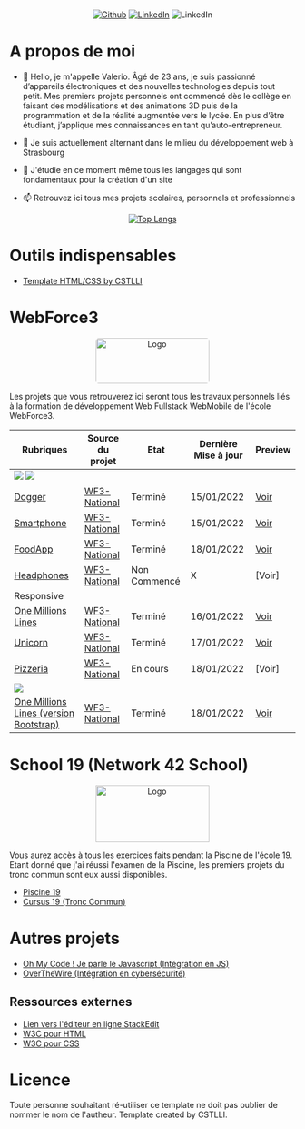 <p align=center>
</br>
<a href="https://github.com/CSTLLI" target="_blank"><img alt="Github" src="https://img.shields.io/badge/GitHub-%2312100E.svg?&style=for-the-badge&logo=Github&logoColor=white" /></a> 
<a href="https://www.linkedin.com/in/cstllii" target="_blank"><img alt="LinkedIn" src="https://img.shields.io/badge/linkedin-%230077B5.svg?&style=for-the-badge&logo=linkedin&logoColor=white" /></a>
<a target="_blank"><img alt="LinkedIn" src="https://dcbadge.vercel.app/api/shield/774462399053955072" /></a>
</p>

# A propos de moi

- 👋 Hello, je m'appelle Valerio. Âgé de 23 ans, je suis passionné d’appareils électroniques et des nouvelles technologies 
     depuis tout petit. Mes premiers projets personnels ont commencé dès le collège en 
     faisant des modélisations et des animations 3D puis de la programmation et de la réalité 
     augmentée vers le lycée. En plus d’être étudiant, j’applique mes connaissances en tant 
     qu’auto-entrepreneur.

- 👀 Je suis actuellement alternant dans le milieu du développement web à Strasbourg

- 🌱 J'étudie en ce moment même tous les langages qui sont fondamentaux pour la création d'un site

- 📫 Retrouvez ici tous mes projets scolaires, personnels et professionnels

<div align=center>
     
[![Top Langs](https://github-readme-stats.vercel.app/api/top-langs/?username=CSTLLI)](https://github.com/CSTLLI)
     
</div>

# Outils indispensables

- [Template HTML/CSS by CSTLLI](https://github.com/CSTLLI/WF3-TemplateHTMLCSS)

# WebForce3

<div align="center">
  <a href="https://www.wf3.fr/" target="_blank">
    <img style="border-radius: 5px;" src="https://www.frenchtechbordeaux.com/wp-content/uploads/2021/02/WebForce3_logo-violet_JPEG.jpg" alt="Logo" width="200" height="80">
  </a>

  <p align ="left">
    Les projets que vous retrouverez ici seront tous les travaux personnels liés à la formation de développement Web Fullstack WebMobile de l'école WebForce3.
  </p>
</div>

| Rubriques | Source du projet | Etat | Dernière Mise à jour | Preview
|--|--|--|--|--|
<img src="https://img.shields.io/badge/HTML5-E34F26?style=for-the-badge&logo=html5&logoColor=white"> <img src="https://img.shields.io/badge/CSS3-1572B6?style=for-the-badge&logo=css3&logoColor=white"> | 
 [Dogger](https://github.com/CSTLLI/WF3-Dogger) | [WF3-National](https://github.com/WF3-National/Dogger) | Terminé | 15/01/2022 | [Voir](https://castellivalerio.com/projets/Dogger/index.html)
  [Smartphone](https://github.com/CSTLLI/WF3-Smartphone) | [WF3-National](https://github.com/WF3-National/Smartphone) | Terminé | 15/01/2022 | [Voir](https://castellivalerio.com/projets/Smartphone/index.html)
  [FoodApp](https://github.com/CSTLLI/WF3-FoodApp) | [WF3-National](https://github.com/WF3-National/FoodApp) | Terminé | 18/01/2022 | [Voir](https://castellivalerio.com/projets/FoodApp/index.html)
 [Headphones](https://github.com/CSTLLI/WF3-Headphones) | [WF3-National](https://github.com/WF3-National/Headphones) | Non Commencé | X | [Voir]
Responsive |
[One Millions Lines](https://github.com/CSTLLI/WF3-One-Millions-Lines) | [WF3-National](https://github.com/WF3-National/One-Million-Lines) | Terminé | 16/01/2022 | [Voir](https://castellivalerio.com/projets/One-Millions-Lines/index.html)
[Unicorn](https://github.com/CSTLLI/WF3-Unicorn) | [WF3-National](https://github.com/WF3-National/Unicorn) | Terminé | 17/01/2022 | [Voir](https://castellivalerio.com/projets/Unicorn/index.html)
[Pizzeria](https://github.com/CSTLLI/WF3-Pizzeria) | [WF3-National](https://github.com/WF3-National/Pizzeria) | En cours | 18/01/2022 | [Voir]
<img src="https://img.shields.io/badge/Bootstrap-563D7C?style=for-the-badge&logo=bootstrap&logoColor=white"> |
[One Millions Lines (version Bootstrap)](https://github.com/CSTLLI/WF3-One-Millions-LinesBootstrap) | [WF3-National](https://github.com/WF3-National/One-Million-Lines-Bootstrap) | Terminé | 18/01/2022 | [Voir](https://castellivalerio.com/projets/One-Millions-LinesBootstrap/index.html)

# School 19 (Network 42 School)

<div align="center">
  <a href="https://www.s19.be/" target="_blank">
    <img src="https://images.squarespace-cdn.com/content/v1/52d62550e4b09a1f1b0861f1/1534721345653-5LY9VSH3W6TI9ZIAW9PF/42%2Blogo.png?format=1000w" alt="Logo" width="200" height="100">
  </a>
     
 <p align ="left">
    Vous aurez accès à tous les exercices faits pendant la Piscine de l'école 19. Etant donné que j'ai réussi l'examen de la Piscine, les premiers projets du tronc commun sont eux aussi disponibles.
 </p>
</div>
     
- [Piscine 19](https://github.com/CSTLLI/Piscine19)
- [Cursus 19 (Tronc Commun)](https://github.com/CSTLLI/Piscine19)
     
# Autres projets
     
- [Oh My Code ! Je parle le Javascript (Intégration en JS)](https://github.com/CSTLLI/OhMyCode)
- [OverTheWire (Intégration en cybersécurité)](https://github.com/CSTLLI/OverTheWire)
 
## Ressources externes

 - [Lien vers l'éditeur en ligne StackEdit](https://stackedit.io/app#)
 - [W3C pour HTML](http://validator.w3.org/#validate_by_uri)
 - [W3C pour CSS](http://jigsaw.w3.org/css-validator/)

# Licence

Toute personne souhaitant ré-utiliser ce template ne doit pas oublier de nommer le nom de l'autheur.
Template created by CSTLLI.

